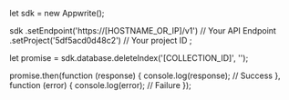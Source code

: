 let sdk = new Appwrite();

sdk
    .setEndpoint('https://[HOSTNAME_OR_IP]/v1') // Your API Endpoint
    .setProject('5df5acd0d48c2') // Your project ID
;

let promise = sdk.database.deleteIndex('[COLLECTION_ID]', '');

promise.then(function (response) {
    console.log(response); // Success
}, function (error) {
    console.log(error); // Failure
});